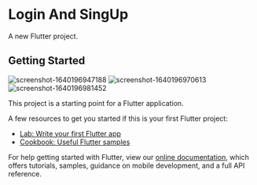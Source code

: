 # Login And SingUp

A new Flutter project.


## Getting Started
![screenshot-1640196947188](https://user-images.githubusercontent.com/93432216/147137815-8e57ed21-c660-49c1-bdea-00b42ab39a74.png)
![screenshot-1640196970613](https://user-images.githubusercontent.com/93432216/147137883-5c0dada9-9a38-4b92-9c2c-6488c8caba0a.png)
![screenshot-1640196981452](https://user-images.githubusercontent.com/93432216/147137975-1aae924d-c51a-46bb-a295-cc47e61eae70.png)

This project is a starting point for a Flutter application.

A few resources to get you started if this is your first Flutter project:

- [Lab: Write your first Flutter app](https://flutter.dev/docs/get-started/codelab)
- [Cookbook: Useful Flutter samples](https://flutter.dev/docs/cookbook)

For help getting started with Flutter, view our
[online documentation](https://flutter.dev/docs), which offers tutorials,
samples, guidance on mobile development, and a full API reference.
